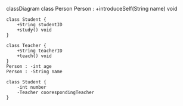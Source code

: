 classDiagram
    class Person 
    Person : +introduceSelf(String name) void

    class Student {
        +String studentID
        +study() void
    }
    
    class Teacher {
        +String teacherID
        +teach() void
    }
    Person : -int age
    Person : -String name

    class Student {
        -int number
        -Teacher coorespondingTeacher
    }